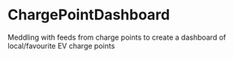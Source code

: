 # ChargePointDashboard
Meddling with feeds from charge points to create a dashboard of local/favourite EV charge points
